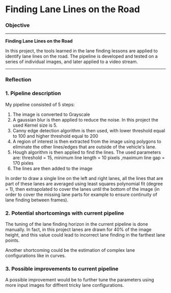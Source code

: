 # **Finding Lane Lines on the Road** 



### Objective

---

**Finding Lane Lines on the Road**

In this project, the tools learned in the lane finding lessons are applied to identify lane lines on the road. The pipeline is developed and tested on a series of individual images, and later applied to a video stream.


[image1]: ./test_images_output/solidWhiteCurve.jpg "Lane finding"

---

### Reflection

### 1. Pipeline description

My pipeline consisted of 5 steps:
1. The image is converted to Grayscale
2. A gaussian blur is then applied to reduce the noise. In this project the used Kernel size is 5.
3. Canny edge detection algorithm is then used, with lower threshold equal to 100 and higher threshold equal to 200
4. A region of interest is then extracted from the image using polygons to eliminate the other lines/edges that are outside of the vehicle's lane.
5. Hough algorithm is then applied to find the lines. The used parameters are: threshold = 15, minimum line length = 10 pixels ,maximum line gap = 170 pixles
6. The lines are then added to the image

In order to draw a single line on the left and right lanes, all the lines that are part of these lanes are averaged using least squares polynomial fit (degree = 1), then extrapolated to cover the lanes until the bottom of the image (in order to cover the missing lane parts for example to ensure continuity of lane finding between frames).




### 2. Potential shortcomings with current pipeline


The tuning of the lane finding horizon in the current pipeline is done manually. In fact, in this project lanes are drawn for 40% of the image height, and this value could lead to incorrect lane finding in the farthest lane points.

Another shortcoming could be the estimation of complex lane configurations like in curves.


### 3. Possible improvements to current pipeline

A possible improvement would be to further tune the parameters using more input images for diffrent tricky lane configurations.

